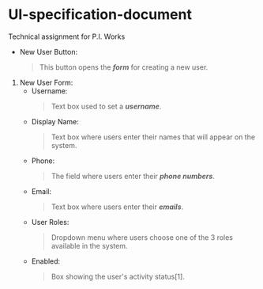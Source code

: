# UI-specification-document
Technical assignment for P.I. Works

- New User Button:
   >This button opens the ***form*** for creating a new user.
1. New User Form:
   - Username:
      >Text box used to set a ***username***.
   - Display Name:
      >Text box where users enter their names that will appear on the system.
   - Phone:
      >The field where users enter their ***phone numbers***.
   - Email:
      >Text box where users enter their ***emails***.
   - User Roles:
      >Dropdown menu where users choose one of the 3 roles available in the system.
   - Enabled:
      >Box showing the user's activity status[1].
   
